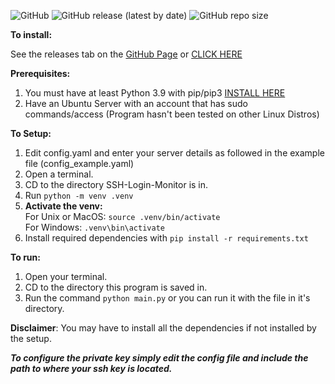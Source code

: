 ![GitHub](https://img.shields.io/github/license/vapouryh/ssh-login-monitor?style=for-the-badge)
![GitHub release (latest by date)](https://img.shields.io/github/v/release/vapouryh/ssh-login-monitor?style=for-the-badge)
![GitHub repo size](https://img.shields.io/github/repo-size/vapouryh/ssh-login-monitor?style=for-the-badge)

**To install:**

See the releases tab on the [GitHub Page](https://github.com/vapouryh/ssh-login-monitor) or [CLICK HERE](https://github.com/vapouryh/ssh-login-monitor/releases)

**Prerequisites:**

1. You must have at least Python 3.9 with pip/pip3 [INSTALL HERE](https://www.python.org/downloads/)
2. Have an Ubuntu Server with an account that has sudo commands/access (Program hasn't been tested on other Linux Distros)

**To Setup:**

1. Edit config.yaml and enter your server details as followed in the example file (config_example.yaml)
2. Open a terminal.
3. CD to the directory SSH-Login-Monitor is in.
4. Run `python -m venv .venv`
5. **Activate the venv:** <br> For Unix or MacOS: `source .venv/bin/activate` <br> For Windows: `.venv\bin\activate`
6. Install required dependencies with `pip install -r requirements.txt`

**To run:**

1. Open your terminal.
2. CD to the directory this program is saved in.
3. Run the command `python main.py` or you can run it with the file in it's directory.

**Disclaimer**: You may have to install all the dependencies if not installed by the setup.

_**To configure the private key simply edit the config file and include the path to where your ssh key is located.**_

